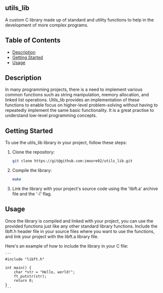 ## utils_lib

A custom C library made up of standard and utility functions to help in the development of more complex programs.

## Table of Contents

- [Description](#Description)
- [Getting Started](#getting-started)
- [Usage](#usage)


## Description

In many programming projects, there is a need to implement various common functions such as string manipulation, memory allocation, and linked list operations. Utils_lib provides an implementation of these functions to enable focus on higher-level problem-solving without having to repeatedly implement the same basic functionality. It is a great practise to understand low-level programming concepts.

## Getting Started

To use the utils_lib library in your project, follow these steps:

1. Clone the repository:

   ```bash
   git clone https://git@github.com:imoore02/utils_lib.git

2. Compile the library:

	```bash
	make

3. Link the library with your project's source code using the 'libft.a' archive file and the '-l' flag.

## Usage

Once the library is compiled and linked with your project, you can use the provided functions just like any other standard library functions. Include the libft.h header file in your source files where you want to use the functions, and link your project with the libft.a library file.

Here's an example of how to include the library in your C file:

	```
	#include "libft.h"

	int main() {
		char *str = "Hello, world!";
		ft_putstr(str);
		return 0;
	}
	```




